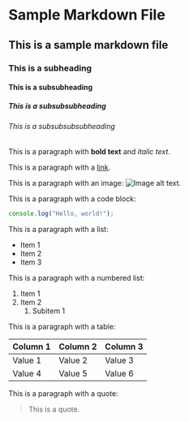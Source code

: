 # Sample Markdown File
## This is a sample markdown file
### This is a subheading
#### This is a subsubheading
##### This is a subsubsubheading
###### This is a subsubsubsubheading

This is a paragraph with **bold text** and _italic text_.

This is a paragraph with a [link](https://example.com).

This is a paragraph with an image: ![Image alt text](https://example.com/image.png).

This is a paragraph with a code block:

```javascript
console.log("Hello, world!");
```

This is a paragraph with a list:

- Item 1
- Item 2
- Item 3

This is a paragraph with a numbered list:

1. Item 1
2. Item 2
   1. Subitem 1

This is a paragraph with a table:

| Column 1 | Column 2 | Column 3 |
| -------- | -------- | -------- |
| Value 1  | Value 2  | Value 3  |
| Value 4  | Value 5  | Value 6  |

This is a paragraph with a quote:

> This is a quote.
